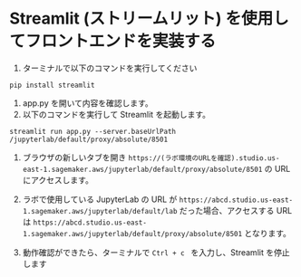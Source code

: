 # Streamlit (ストリームリット) を使用してフロントエンドを実装する

1. ターミナルで以下のコマンドを実行してください

```
pip install streamlit 
```

1. app.py を開いて内容を確認します。
2. 以下のコマンドを実行して Streamlit を起動します。

```
streamlit run app.py --server.baseUrlPath /jupyterlab/default/proxy/absolute/8501
```
1. ブラウザの新しいタブを開き `https://(ラボ環境のURLを確認).studio.us-east-1.sagemaker.aws/jupyterlab/default/proxy/absolute/8501` の URL にアクセスします。
1. ラボで使用している JupyterLab の URL が
`https://abcd.studio.us-east-1.sagemaker.aws/jupyterlab/default/lab` だった場合、アクセスする URL は `https://abcd.studio.us-east-1.sagemaker.aws/jupyterlab/default/proxy/absolute/8501` となります。

1. 動作確認ができたら、ターミナルで `Ctrl + c ` を入力し、Streamlit を停止します



